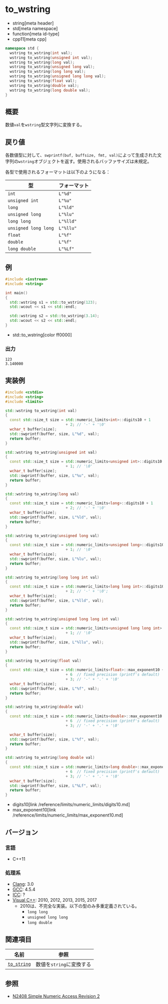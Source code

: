 # to_wstring
* string[meta header]
* std[meta namespace]
* function[meta id-type]
* cpp11[meta cpp]

```cpp
namespace std {
  wstring to_wstring(int val);
  wstring to_wstring(unsigned int val);
  wstring to_wstring(long val);
  wstring to_wstring(unsigned long val);
  wstring to_wstring(long long val);
  wstring to_wstring(unsigned long long val);
  wstring to_wstring(float val);
  wstring to_wstring(double val);
  wstring to_wstring(long double val);
}
```

## 概要
数値`val`を`wstring`型文字列に変換する。


## 戻り値
各数値型に対して、`swprintf(buf, buffsize, fmt, val)`によって生成された文字列の`wstring`オブジェクトを返す。使用されるバッファサイズは未規定。

各型で使用されるフォーマットは以下のようになる：

| 型                   | フォーマット  |
|----------------------|---------------|
| `int`                | `L"%d"`       |
| `unsigned int`       | `L"%u"`       |
| `long`               | `L"%ld"`      |
| `unsigned long`      | `L"%lu"`      |
| `long long`          | `L"%lld"`     |
| `unsigned long long` | `L"%llu"`     |
| `float`              | `L"%f"`       |
| `double`             | `L"%f"`       |
| `long double`        | `L"%Lf"`      |


## 例
```cpp example
#include <iostream>
#include <string>

int main()
{
  std::wstring s1 = std::to_wstring(123);
  std::wcout << s1 << std::endl;

  std::wstring s2 = std::to_wstring(3.14);
  std::wcout << s2 << std::endl;
}
```
* std::to_wstring[color ff0000]

### 出力
```
123
3.140000
```

## 実装例
```cpp
#include <cstdio>
#include <string>
#include <limits>

std::wstring to_wstring(int val)
{
  const std::size_t size = std::numeric_limits<int>::digits10 + 1
                           + 2; // '-' + '\0'
  wchar_t buffer[size];
  std::swprintf(buffer, size, L"%d", val);
  return buffer;
}

std::wstring to_wstring(unsigned int val)
{
  const std::size_t size = std::numeric_limits<unsigned int>::digits10 + 1
                           + 1; // '\0'
  wchar_t buffer[size];
  std::swprintf(buffer, size, L"%u", val);
  return buffer;
}

std::wstring to_wstring(long val)
{
  const std::size_t size = std::numeric_limits<long>::digits10 + 1
                           + 2; // '-' + '\0'
  wchar_t buffer[size];
  std::swprintf(buffer, size, L"%ld", val);
  return buffer;
}

std::wstring to_wstring(unsigned long val)
{
  const std::size_t size = std::numeric_limits<unsigned long>::digits10 + 1
                           + 1; // '\0'
  wchar_t buffer[size];
  std::swprintf(buffer, size, L"%lu", val);
  return buffer;
}

std::wstring to_wstring(long long int val)
{
  const std::size_t size = std::numeric_limits<long long int>::digits10 + 1
                           + 2; // '-' + '\0';
  wchar_t buffer[size];
  std::swprintf(buffer, size, L"%lld", val);
  return buffer;
}

std::wstring to_wstring(unsigned long long int val)
{
  const std::size_t size = std::numeric_limits<unsigned long long int>::digits10 + 1
                           + 1; // '\0'
  wchar_t buffer[size];
  std::swprintf(buffer, size, L"%llu", val);
  return buffer;
}

std::wstring to_wstring(float val)
{
  const std::size_t size = std::numeric_limits<float>::max_exponent10 + 1
                           + 6  // fixed precision (printf's default)
                           + 3; // '-' + '.' + '\0'
  wchar_t buffer[size];
  std::swprintf(buffer, size, L"%f", val);
  return buffer;
}

std::wstring to_wstring(double val)
{
  const std::size_t size = std::numeric_limits<double>::max_exponent10 + 1
                           + 6  // fixed precision (printf's default)
                           + 3; // '-' + '.' + '\0'

  wchar_t buffer[size];
  std::swprintf(buffer, size, L"%f", val);
  return buffer;
}

std::wstring to_wstring(long double val)
{
  const std::size_t size = std::numeric_limits<long double>::max_exponent10 + 1
                           + 6  // fixed precision (printf's default)
                           + 3; // '-' + '.' + '\0'
  wchar_t buffer[size];
  std::swprintf(buffer, size, L"%Lf", val);
  return buffer;
}
```
* digits10[link /reference/limits/numeric_limits/digits10.md]
* max_exponent10[link /reference/limits/numeric_limits/max_exponent10.md]

## バージョン
### 言語
- C++11

### 処理系
- [Clang](/implementation.md#clang): 3.0
- [GCC](/implementation.md#gcc): 4.5.4
- [ICC](/implementation.md#icc): ?
- [Visual C++](/implementation.md#visual_cpp): 2010, 2012, 2013, 2015, 2017
    - 2010は、不完全な実装。以下の型のみ多重定義されている。
        - `long long`
        - `unsigned long long`
        - `long double`


## 関連項目

| 名前                          | 参照                     |
|-------------------------------|--------------------------|
| [`to_string`](to_string.md) | 数値を`string`に変換する |


## 参照
- [N2408 Simple Numeric Access Revision 2](http://www.open-std.org/jtc1/sc22/wg21/docs/papers/2007/n2408.html)

